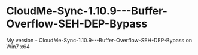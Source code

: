 # CloudMe-Sync-1.10.9---Buffer-Overflow-SEH-DEP-Bypass
My version - CloudMe-Sync-1.10.9---Buffer-Overflow-SEH-DEP-Bypass on Win7 x64
